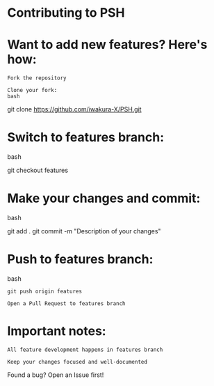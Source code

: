 # Contributing to PSH

# Want to add new features? Here's how:

    Fork the repository

    Clone your fork:
    bash

git clone https://github.com/iwakura-X/PSH.git

# Switch to features branch:
bash

git checkout features

# Make your changes and commit:
bash

git add .
git commit -m "Description of your changes"

# Push to features branch:
bash

    git push origin features

    Open a Pull Request to features branch

# Important notes:

    All feature development happens in features branch

    Keep your changes focused and well-documented

Found a bug? Open an Issue first!

